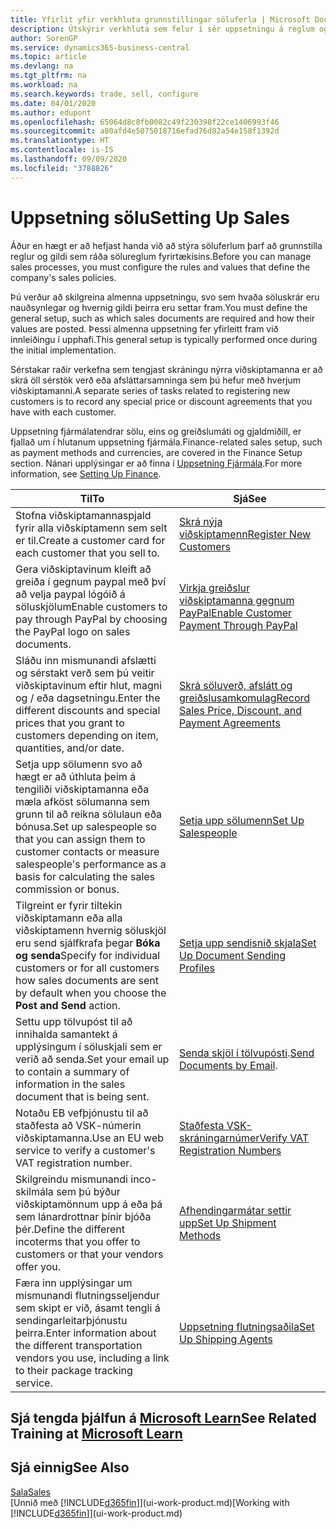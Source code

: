 ```yaml
---
title: Yfirlit yfir verkhluta grunnstillingar söluferla | Microsoft Docs
description: Útskýrir verkhluta sem felur í sér uppsetningu á reglum og gildum til skilgreiningar á sölustefnu og söluferlum.
author: SorenGP
ms.service: dynamics365-business-central
ms.topic: article
ms.devlang: na
ms.tgt_pltfrm: na
ms.workload: na
ms.search.keywords: trade, sell, configure
ms.date: 04/01/2020
ms.author: edupont
ms.openlocfilehash: 65064d8c8fb0082c49f230398f22ce1406993f46
ms.sourcegitcommit: a80afd4e5075018716efad76d82a54e158f1392d
ms.translationtype: HT
ms.contentlocale: is-IS
ms.lasthandoff: 09/09/2020
ms.locfileid: "3788826"
---
```

# <a name="setting-up-sales"></a><span data-ttu-id="1f7d2-103">Uppsetning sölu</span><span class="sxs-lookup"><span data-stu-id="1f7d2-103">Setting Up Sales</span></span>
<span data-ttu-id="1f7d2-104">Áður en hægt er að hefjast handa við að stýra söluferlum þarf að grunnstilla reglur og gildi sem ráða sölureglum fyrirtækisins.</span><span class="sxs-lookup"><span data-stu-id="1f7d2-104">Before you can manage sales processes, you must configure the rules and values that define the company's sales policies.</span></span>

<span data-ttu-id="1f7d2-105">Þú verður að skilgreina almenna uppsetningu, svo sem hvaða söluskrár eru nauðsynlegar og hvernig gildi þeirra eru settar fram.</span><span class="sxs-lookup"><span data-stu-id="1f7d2-105">You must define the general setup, such as which sales documents are required and how their values are posted.</span></span> <span data-ttu-id="1f7d2-106">Þessi almenna uppsetning fer yfirleitt fram við innleiðingu í upphafi.</span><span class="sxs-lookup"><span data-stu-id="1f7d2-106">This general setup is typically performed once during the initial implementation.</span></span>

<span data-ttu-id="1f7d2-107">Sérstakar raðir verkefna sem tengjast skráningu nýrra viðskiptamanna er að skrá öll sérstök verð eða afsláttarsamninga sem þú hefur með hverjum viðskiptamanni.</span><span class="sxs-lookup"><span data-stu-id="1f7d2-107">A separate series of tasks related to registering new customers is to record any special price or discount agreements that you have with each customer.</span></span>

<span data-ttu-id="1f7d2-108">Uppsetning fjármálatendrar sölu, eins og greiðslumáti og gjaldmiðill, er fjallað um í hlutanum uppsetning fjármála.</span><span class="sxs-lookup"><span data-stu-id="1f7d2-108">Finance-related sales setup, such as payment methods and currencies, are covered in the Finance Setup section.</span></span> <span data-ttu-id="1f7d2-109">Nánari upplýsingar er að finna í [Uppsetning Fjármála](finance-setup-finance.md).</span><span class="sxs-lookup"><span data-stu-id="1f7d2-109">For more information, see [Setting Up Finance](finance-setup-finance.md).</span></span>

| <span data-ttu-id="1f7d2-110">Til</span><span class="sxs-lookup"><span data-stu-id="1f7d2-110">To</span></span> | <span data-ttu-id="1f7d2-111">Sjá</span><span class="sxs-lookup"><span data-stu-id="1f7d2-111">See</span></span> |
| --- | --- |
| <span data-ttu-id="1f7d2-112">Stofna viðskiptamannaspjald fyrir alla viðskiptamenn sem selt er til.</span><span class="sxs-lookup"><span data-stu-id="1f7d2-112">Create a customer card for each customer that you sell to.</span></span> |[<span data-ttu-id="1f7d2-113">Skrá nýja viðskiptamenn</span><span class="sxs-lookup"><span data-stu-id="1f7d2-113">Register New Customers</span></span>](sales-how-register-new-customers.md) |
| <span data-ttu-id="1f7d2-114">Gera viðskiptavinum kleift að greiða í gegnum paypal með því að velja paypal lógóið á söluskjölum</span><span class="sxs-lookup"><span data-stu-id="1f7d2-114">Enable customers to pay through PayPal by choosing the PayPal logo on sales documents.</span></span> |[<span data-ttu-id="1f7d2-115">Virkja greiðslur viðskiptamanna gegnum PayPal</span><span class="sxs-lookup"><span data-stu-id="1f7d2-115">Enable Customer Payment Through PayPal</span></span>](sales-how-enable-payment-service-extensions.md) |
| <span data-ttu-id="1f7d2-116">Sláðu inn mismunandi afslætti og sérstakt verð sem þú veitir viðskiptavinum eftir hlut, magni og / eða dagsetningu.</span><span class="sxs-lookup"><span data-stu-id="1f7d2-116">Enter the different discounts and special prices that you grant to customers depending on item, quantities, and/or date.</span></span> |[<span data-ttu-id="1f7d2-117">Skrá söluverð, afslátt og greiðslusamkomulag</span><span class="sxs-lookup"><span data-stu-id="1f7d2-117">Record Sales Price, Discount, and Payment Agreements</span></span>](sales-how-record-sales-price-discount-payment-agreements.md) |
| <span data-ttu-id="1f7d2-118">Setja upp sölumenn svo að hægt er að úthluta þeim á tengiliði viðskiptamanna eða mæla afköst sölumanna sem grunn til að reikna sölulaun eða bónusa.</span><span class="sxs-lookup"><span data-stu-id="1f7d2-118">Set up salespeople so that you can assign them to customer contacts or measure salespeople's performance as a basis for calculating the sales commission or bonus.</span></span> |[<span data-ttu-id="1f7d2-119">Setja upp sölumenn</span><span class="sxs-lookup"><span data-stu-id="1f7d2-119">Set Up Salespeople</span></span>](sales-how-setup-salespeople.md) |
| <span data-ttu-id="1f7d2-120">Tilgreint er fyrir tiltekin viðskiptamann eða alla viðskiptamenn hvernig söluskjöl eru send sjálfkrafa þegar **Bóka og senda**</span><span class="sxs-lookup"><span data-stu-id="1f7d2-120">Specify for individual customers or for all customers how sales documents are sent by default when you choose the **Post and Send** action.</span></span> |[<span data-ttu-id="1f7d2-121">Setja upp sendisnið skjala</span><span class="sxs-lookup"><span data-stu-id="1f7d2-121">Set Up Document Sending Profiles</span></span>](sales-how-setup-document-send-profiles.md) |
| <span data-ttu-id="1f7d2-122">Settu upp tölvupóst til að innihalda samantekt á upplýsingum í söluskjali sem er verið að senda.</span><span class="sxs-lookup"><span data-stu-id="1f7d2-122">Set your email up to contain a summary of information in the sales document that is being sent.</span></span> |<span data-ttu-id="1f7d2-123">[Senda skjöl í tölvupósti](ui-how-send-documents-email.md).</span><span class="sxs-lookup"><span data-stu-id="1f7d2-123">[Send Documents by Email](ui-how-send-documents-email.md).</span></span> |
|<span data-ttu-id="1f7d2-124">Notaðu EB vefþjónustu til að staðfesta að VSK-númerin viðskiptamanna.</span><span class="sxs-lookup"><span data-stu-id="1f7d2-124">Use an EU web service to verify a customer's VAT registration number.</span></span>|[<span data-ttu-id="1f7d2-125">Staðfesta VSK-skráningarnúmer</span><span class="sxs-lookup"><span data-stu-id="1f7d2-125">Verify VAT Registration Numbers</span></span>](finance-setup-vat.md)|
|<span data-ttu-id="1f7d2-126">Skilgreindu mismunandi inco-skilmála sem þú býður viðskiptamönnum upp á eða þá sem lánardrottnar þínir bjóða þér.</span><span class="sxs-lookup"><span data-stu-id="1f7d2-126">Define the different incoterms that you offer to customers or that your vendors offer you.</span></span>|[<span data-ttu-id="1f7d2-127">Afhendingarmátar settir upp</span><span class="sxs-lookup"><span data-stu-id="1f7d2-127">Set Up Shipment Methods</span></span>](sales-how-set-up-shipment-methods.md)|
|<span data-ttu-id="1f7d2-128">Færa inn upplýsingar um mismunandi flutningsseljendur sem skipt er við, ásamt tengli á sendingarleitarþjónustu þeirra.</span><span class="sxs-lookup"><span data-stu-id="1f7d2-128">Enter information about the different transportation vendors you use, including a link to their package tracking service.</span></span>|[<span data-ttu-id="1f7d2-129">Uppsetning flutningsaðila</span><span class="sxs-lookup"><span data-stu-id="1f7d2-129">Set Up Shipping Agents</span></span>](sales-how-to-set-up-shipping-agents.md)|

## <a name="see-related-training-at-microsoft-learn"></a><span data-ttu-id="1f7d2-130">Sjá tengda þjálfun á [Microsoft Learn](/learn/paths/trade-get-started-dynamics-365-business-central/)</span><span class="sxs-lookup"><span data-stu-id="1f7d2-130">See Related Training at [Microsoft Learn](/learn/paths/trade-get-started-dynamics-365-business-central/)</span></span>

## <a name="see-also"></a><span data-ttu-id="1f7d2-131">Sjá einnig</span><span class="sxs-lookup"><span data-stu-id="1f7d2-131">See Also</span></span>
[<span data-ttu-id="1f7d2-132">Sala</span><span class="sxs-lookup"><span data-stu-id="1f7d2-132">Sales</span></span>](sales-manage-sales.md)  
<span data-ttu-id="1f7d2-133">[Unnið með [!INCLUDE[d365fin](includes/d365fin_md.md)]](ui-work-product.md)</span><span class="sxs-lookup"><span data-stu-id="1f7d2-133">[Working with [!INCLUDE[d365fin](includes/d365fin_md.md)]](ui-work-product.md)</span></span>
